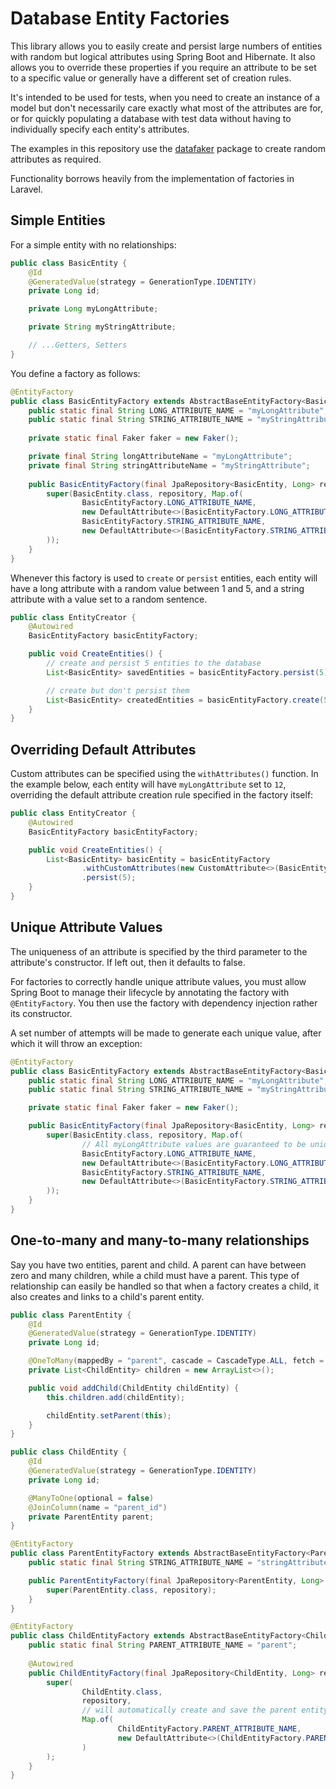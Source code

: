 # Database Entity Factories

This library allows you to easily create and persist large numbers of entities with random but logical attributes using
Spring Boot and Hibernate. It also allows you to override these properties if you require an attribute to be set to a
specific value or generally have a different set of creation rules.

It's intended to be used for tests, when you need to create an instance of a model but don't necessarily care exactly what
most of the attributes are for, or for quickly populating a database with test data without having to individually specify
each entity's attributes.

The examples in this repository use the [datafaker](https://www.datafaker.net/) package to create random attributes as required.

Functionality borrows heavily from the implementation of factories in Laravel.

## Simple Entities

For a simple entity with no relationships:

```java
public class BasicEntity {
    @Id
    @GeneratedValue(strategy = GenerationType.IDENTITY)
    private Long id;

    private Long myLongAttribute;

    private String myStringAttribute;

    // ...Getters, Setters
}
```

You define a factory as follows:

```java
@EntityFactory
public class BasicEntityFactory extends AbstractBaseEntityFactory<BasicEntity> {
    public static final String LONG_ATTRIBUTE_NAME = "myLongAttribute";
    public static final String STRING_ATTRIBUTE_NAME = "myStringAttribute";
    
    private static final Faker faker = new Faker();

    private final String longAttributeName = "myLongAttribute";
    private final String stringAttributeName = "myStringAttribute";
    
    public BasicEntityFactory(final JpaRepository<BasicEntity, Long> repository) {
        super(BasicEntity.class, repository, Map.of(
                BasicEntityFactory.LONG_ATTRIBUTE_NAME,
                new DefaultAttribute<>(BasicEntityFactory.LONG_ATTRIBUTE_NAME, () -> BasicEntityFactory.faker.number().numberBetween(1L, 5L)),
                BasicEntityFactory.STRING_ATTRIBUTE_NAME,
                new DefaultAttribute<>(BasicEntityFactory.STRING_ATTRIBUTE_NAME, () -> BasicEntityFactory.faker.lorem().sentence())
        ));
    }
}
```

Whenever this factory is used to `create` or `persist` entities, each entity will have
a long attribute with a random value between 1 and 5, and a string attribute with a value set to a random sentence.

```java
public class EntityCreator {
    @Autowired
    BasicEntityFactory basicEntityFactory;

    public void CreateEntities() {
        // create and persist 5 entities to the database
        List<BasicEntity> savedEntities = basicEntityFactory.persist(5);

        // create but don't persist them
        List<BasicEntity> createdEntities = basicEntityFactory.create(5);
    }
}
```

## Overriding Default Attributes

Custom attributes can be specified using the `withAttributes()` function. In the example below, each entity will have
`myLongAttribute` set to `12`, overriding the default attribute creation rule specified in the factory itself:

```java
public class EntityCreator {
    @Autowired
    BasicEntityFactory basicEntityFactory;

    public void CreateEntities() {
        List<BasicEntity> basicEntity = basicEntityFactory
                .withCustomAttributes(new CustomAttribute<>(BasicEntityFactory.LONG_ATTRIBUTE_NAME, () -> 12L))
                .persist(5);
    }
}
```

## Unique Attribute Values

The uniqueness of an attribute is specified by the third parameter to the attribute's constructor. If left out, then it
defaults to false.

For factories to correctly handle unique attribute values, you must allow Spring Boot to manage their lifecycle by annotating
the factory with `@EntityFactory`. You then use the factory with dependency injection rather its constructor.

A set number of attempts will be made to generate each unique value, after which it will throw an exception:

```java
@EntityFactory
public class BasicEntityFactory extends AbstractBaseEntityFactory<BasicEntity> {
    public static final String LONG_ATTRIBUTE_NAME = "myLongAttribute";
    public static final String STRING_ATTRIBUTE_NAME = "myStringAttribute";

    private static final Faker faker = new Faker();

    public BasicEntityFactory(final JpaRepository<BasicEntity, Long> repository) {
        super(BasicEntity.class, repository, Map.of(
                // All myLongAttribute values are guaranteed to be unique. If this is not possible, an exception will be thrown
                BasicEntityFactory.LONG_ATTRIBUTE_NAME,
                new DefaultAttribute<>(BasicEntityFactory.LONG_ATTRIBUTE_NAME, () -> AbstractBaseEntityFactory.faker.number().numberBetween(1L, 5L), true),
                BasicEntityFactory.STRING_ATTRIBUTE_NAME,
                new DefaultAttribute<>(BasicEntityFactory.STRING_ATTRIBUTE_NAME, () -> AbstractBaseEntityFactory.faker.lorem().sentence())
        ));
    }
}
```

## One-to-many and many-to-many relationships

Say you have two entities, parent and child. A parent can have between zero and many children, while a child must have a parent.
This type of relationship can easily be handled so that when a factory creates a child, it also creates and links to a
child's parent entity.

```java
public class ParentEntity {
    @Id
    @GeneratedValue(strategy = GenerationType.IDENTITY)
    private Long id;

    @OneToMany(mappedBy = "parent", cascade = CascadeType.ALL, fetch = FetchType.LAZY)
    private List<ChildEntity> children = new ArrayList<>();

    public void addChild(ChildEntity childEntity) {
        this.children.add(childEntity);

        childEntity.setParent(this);
    }
}

public class ChildEntity {
    @Id
    @GeneratedValue(strategy = GenerationType.IDENTITY)
    private Long id;

    @ManyToOne(optional = false)
    @JoinColumn(name = "parent_id")
    private ParentEntity parent;
}

@EntityFactory
public class ParentEntityFactory extends AbstractBaseEntityFactory<ParentEntity> {
    public static final String STRING_ATTRIBUTE_NAME = "stringAttribute";

    public ParentEntityFactory(final JpaRepository<ParentEntity, Long> repository) {
        super(ParentEntity.class, repository);
    }
}

@EntityFactory
public class ChildEntityFactory extends AbstractBaseEntityFactory<ChildEntity> {
    public static final String PARENT_ATTRIBUTE_NAME = "parent";
    
    @Autowired
    public ChildEntityFactory(final JpaRepository<ChildEntity, Long> repository, ParentEntityFactory parentEntityFactory) {
        super(
                ChildEntity.class,
                repository,
                // will automatically create and save the parent entity when the factory is used to create a child entity
                Map.of(
                        ChildEntityFactory.PARENT_ATTRIBUTE_NAME,
                        new DefaultAttribute<>(ChildEntityFactory.PARENT_ATTRIBUTE_NAME, parentEntityFactory::create)
                )
        );
    }
}
```
